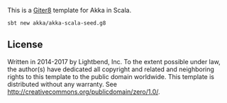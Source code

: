 This is a [Giter8][g8] template for Akka in Scala.

```
sbt new akka/akka-scala-seed.g8
```

License
-------
Written in 2014-2017 by Lightbend, Inc.
To the extent possible under law, the author(s) have dedicated all copyright and related and neighboring rights to
this template to the public domain worldwide. This template is distributed without any warranty.
See <http://creativecommons.org/publicdomain/zero/1.0/>.

[g8]: http://www.foundweekends.org/giter8/
